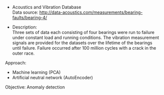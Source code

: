 - Acoustics and Vibration Database <br>
Data source: http://data-acoustics.com/measurements/bearing-faults/bearing-4/

- Description: <br>
Three sets of data each consisting of four bearings were run to failure under constant load and running conditions. The vibration measurement signals are provided for the datasets over the lifetime of the bearings until failure. Failure occurred after 100 million cycles with a crack in the outer race.

Approach: <br>
- Machine learning (PCA)
- Artificial neutral network (AutoEncoder)

Objective: Anomaly detection
